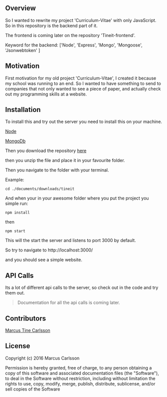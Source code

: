 ## Overview

So I wanted to rewrite my project 'Curriculum-Vitae' with only JavaScript. 
So in this repository is the backend part of it. 

The frontend is coming later on the repository 'Tineit-frontend'.

Keyword for the backend: ['Node', 'Express', 'Mongo', 'Mongoose', 'Jsonwebtoken' ]

## Motivation

First motivation for my old project 'Curriculum-Vitae', I created it because my school was running to an end.
So I wanted to have something to send to companies that not only wanted to see a piece of paper, and actually check out my
 programming skills at a website.

## Installation

To install this and try out the server you need to install this on your machine.

[Node](https://nodejs.org/en/)

[MongoDb](https://www.mongodb.com/)

Then you download the repository [here](https://github.com/Tinee/Curriculum-Vitae/archive/master.zip)

then you unzip the file and place it in your favourite folder.

Then you navigate to the folder with your terminal.

Example:
```
cd ./documents/downloads/tineit
```

And when your in your awesome folder where you put the project you simple run:
```
npm install
```
then
```
npm start
```

This will the start the server and listens to port 3000 by default. 

So try to navigate to http://localhost:3000/

and you should see a simple website.


## API Calls

Its a lot of different api calls to the server, so check out in the code and try them out.
> Documentation for all the api calls is coming later.


## Contributors

[Marcus Tine Carlsson](https://twitter.com/tineiit)

## License

Copyright (c) 2016 Marcus Carlsson

Permission is hereby granted, free of charge, to any person obtaining a copy
of this software and associated documentation files (the "Software"), to deal
in the Software without restriction, including without limitation the rights
to use, copy, modify, merge, publish, distribute, sublicense, and/or sell
copies of the Software
